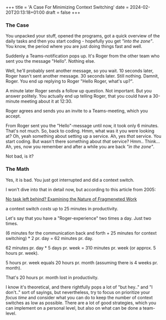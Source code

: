 +++
title = 'A Case For Minimizing Context Switching'
date = 2024-02-20T20:13:18+01:00
draft = false
+++

### The Case

You unpacked your stuff, opened the programs, got a quick overview of the daily tasks and then you start coding - hopefully you get _"into the zone"_. You know, the period where you are just doing things fast and well. 

Suddenly a Teams-notification pops up. It's Roger from the other team who sent you the message "Hello". Nothing else.

Well, he'll probably sent another message, so you wait. 10 seconds later, Roger hasn't sent another message.
30 seconds later. Still nothing. Damnit, Roger. You end up replying to Roger "Hello Roger, what's up?".

A minute later Roger sends a follow up question. Not important. But you answer politely. You actually end up telling Roger, that you could have a 30-minute meeting about it at 12:30.

Roger agrees and sends you an invite to a Teams-meeting, which you accept.

From Roger sent you the "Hello"-message until now, it took only 6 minutes. That's not much.
So, back to coding. Hmm, what was it you were looking at? Oh, yeah something about setting up a service. Ah, yes _that_ service. You start coding. But wasn't there something about _that_ service? Hmm.. Think... Ah, yes, now you remember and after a while you are back _"in the zone"_.

Not bad, is it?

### The Math

Yes, it is bad. You just got interrupted and did a context switch.

I won't dive into that in detail now, but according to this article from 2005: 

[No task left behind? Examining the Nature of Fragmeneted Work](https://ics.uci.edu/~gmark/CHI2005.pdf/ "No task lef behind? Examining the Nature of Fragmeneted Work")

a context switch _costs_ up to 25 minutes in productivity.

Let's say that you have a "Roger-experience" two times a day. Just two times.

(6 minutes for the communication back and forth + 25 minutes for context switching) * 2 pr. day = 62 minutes pr. day.

62 minutes pr. day * 5 days pr. week = 310 minutes pr. week (or approx. 5 hours pr. week).

5 hours pr. week equals 20 hours pr. month (assuming there is 4 weeks pr. month).

That's 20 hours pr. month lost in productivity.

I know it's theoretical, and there rightfully pops a lot of "but hey.." and "I don't.." sort of sayings, but nevertheless, try to focus on prioritize your _focus time_ and consider what you can do to keep the number of context switches as low as possible. There are a lot of good strategies, which you can implement on a personal level, but also on what can be done a team-level.